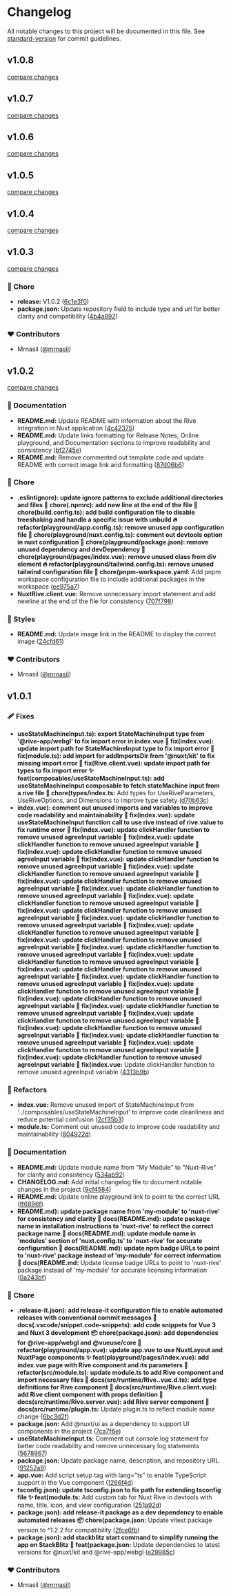 # Changelog

All notable changes to this project will be documented in this file. See [standard-version](https://github.com/conventional-changelog/standard-version) for commit guidelines.
## v1.0.8

[compare changes](https://github.com/mrnasil/nuxt-rive/compare/v1.0.7...v1.0.8)

## v1.0.7

[compare changes](https://github.com/mrnasil/nuxt-rive/compare/v1.0.6...v1.0.7)

## v1.0.6

[compare changes](https://github.com/mrnasil/nuxt-rive/compare/v1.0.5...v1.0.6)

## v1.0.5

[compare changes](https://github.com/mrnasil/nuxt-rive/compare/v1.0.4...v1.0.5)

## v1.0.4

[compare changes](https://github.com/mrnasil/nuxt-rive/compare/v1.0.3...v1.0.4)

## v1.0.3

[compare changes](https://github.com/mrnasil/nuxt-rive/compare/v1.0.2...v1.0.3)

### 🏡 Chore

- **release:** V1.0.2 ([6c1e3f0](https://github.com/mrnasil/nuxt-rive/commit/6c1e3f0))
- **package.json:** Update repository field to include type and url for better clarity and compatibility ([4b4a892](https://github.com/mrnasil/nuxt-rive/commit/4b4a892))

### ❤️ Contributors

- Mrnasil ([@mrnasil](http://github.com/mrnasil))

## v1.0.2

[compare changes](https://github.com/mrnasil/nuxt-rive/compare/v1.0.1...v1.0.2)

### 📖 Documentation

- **README.md:** Update README with information about the Rive integration in Nuxt application ([4c42375](https://github.com/mrnasil/nuxt-rive/commit/4c42375))
- **README.md:** Update links formatting for Release Notes, Online playground, and Documentation sections to improve readability and consistency ([bf2745e](https://github.com/mrnasil/nuxt-rive/commit/bf2745e))
- **README.md:** Remove commented out template code and update README with correct image link and formatting ([87d06b6](https://github.com/mrnasil/nuxt-rive/commit/87d06b6))

### 🏡 Chore

- **.eslintignore): update ignore patterns to exclude additional directories and files 🔧 chore(.npmrc): add new line at the end of the file 🔧 chore(build.config.ts): add build configuration file to disable treeshaking and handle a specific issue with unbuild 🔥 refactor(playground/app.config.ts): remove unused app configuration file 🔧 chore(playground/nuxt.config.ts): comment out devtools option in nuxt configuration 🔧 chore(playground/package.json): remove unused dependency and devDependency 🔧 chore(playground/pages/index.vue): remove unused class from div element 🔥 refactor(playground/tailwind.config.ts): remove unused tailwind configuration file 🔧 chore(pnpm-workspace.yaml:** Add pnpm workspace configuration file to include additional packages in the workspace ([ee975a7](https://github.com/mrnasil/nuxt-rive/commit/ee975a7))
- **NuxtRive.client.vue:** Remove unnecessary import statement and add newline at the end of the file for consistency ([707f798](https://github.com/mrnasil/nuxt-rive/commit/707f798))

### 🎨 Styles

- **README.md:** Update image link in the README to display the correct image ([24cfd61](https://github.com/mrnasil/nuxt-rive/commit/24cfd61))

### ❤️ Contributors

- Mrnasil ([@mrnasil](http://github.com/mrnasil))

## v1.0.1


### 🩹 Fixes

- **useStateMachineInput.ts): export StateMachineInput type from '@rive-app/webgl' to fix import error in index.vue 🔧 fix(index.vue): update import path for StateMachineInput type to fix import error 🔧 fix(module.ts): add import for addImportsDir from '@nuxt/kit' to fix missing import error 🔧 fix(Rive.client.vue): update import path for types to fix import error ✨ feat(composables/useStateMachineInput.ts): add useStateMachineInput composable to fetch stateMachine input from a rive file 🔧 chore(types/index.ts:** Add types for UseRiveParameters, UseRiveOptions, and Dimensions to improve type safety ([d70b63c](https://github.com/mrnasil/nuxt-rive/commit/d70b63c))
- **index.vue): comment out unused imports and variables to improve code readability and maintainability 🔧 fix(index.vue): update useStateMachineInput function call to use rive instead of rive.value to fix runtime error 🔧 fix(index.vue): update clickHandler function to remove unused agreeInput variable 🔧 fix(index.vue): update clickHandler function to remove unused agreeInput variable 🔧 fix(index.vue): update clickHandler function to remove unused agreeInput variable 🔧 fix(index.vue): update clickHandler function to remove unused agreeInput variable 🔧 fix(index.vue): update clickHandler function to remove unused agreeInput variable 🔧 fix(index.vue): update clickHandler function to remove unused agreeInput variable 🔧 fix(index.vue): update clickHandler function to remove unused agreeInput variable 🔧 fix(index.vue): update clickHandler function to remove unused agreeInput variable 🔧 fix(index.vue): update clickHandler function to remove unused agreeInput variable 🔧 fix(index.vue): update clickHandler function to remove unused agreeInput variable 🔧 fix(index.vue): update clickHandler function to remove unused agreeInput variable 🔧 fix(index.vue): update clickHandler function to remove unused agreeInput variable 🔧 fix(index.vue): update clickHandler function to remove unused agreeInput variable 🔧 fix(index.vue): update clickHandler function to remove unused agreeInput variable 🔧 fix(index.vue): update clickHandler function to remove unused agreeInput variable 🔧 fix(index.vue): update clickHandler function to remove unused agreeInput variable 🔧 fix(index.vue): update clickHandler function to remove unused agreeInput variable 🔧 fix(index.vue): update clickHandler function to remove unused agreeInput variable 🔧 fix(index.vue): update clickHandler function to remove unused agreeInput variable 🔧 fix(index.vue): update clickHandler function to remove unused agreeInput variable 🔧 fix(index.vue): update clickHandler function to remove unused agreeInput variable 🔧 fix(index.vue): update clickHandler function to remove unused agreeInput variable 🔧 fix(index.vue): update clickHandler function to remove unused agreeInput variable 🔧 fix(index.vue): update clickHandler function to remove unused agreeInput variable 🔧 fix(index.vue:** Update clickHandler function to remove unused agreeInput variable ([4313b9b](https://github.com/mrnasil/nuxt-rive/commit/4313b9b))

### 💅 Refactors

- **index.vue:** Remove unused import of StateMachineInput from '../composables/useStateMachineInput' to improve code cleanliness and reduce potential confusion ([2cf35b3](https://github.com/mrnasil/nuxt-rive/commit/2cf35b3))
- **module.ts:** Comment out unused code to improve code readability and maintainability ([804922d](https://github.com/mrnasil/nuxt-rive/commit/804922d))

### 📖 Documentation

- **README.md:** Update module name from "My Module" to "Nuxt-Rive" for clarity and consistency ([534ab92](https://github.com/mrnasil/nuxt-rive/commit/534ab92))
- **CHANGELOG.md:** Add initial changelog file to document notable changes in the project ([9cf4584](https://github.com/mrnasil/nuxt-rive/commit/9cf4584))
- **README.md:** Update online playground link to point to the correct URL ([ff6896f](https://github.com/mrnasil/nuxt-rive/commit/ff6896f))
- **README.md): update package name from 'my-module' to 'nuxt-rive' for consistency and clarity 📝 docs(README.md): update package name in installation instructions to 'nuxt-rive' to reflect the correct package name 📝 docs(README.md): update module name in 'modules' section of 'nuxt.config.ts' to 'nuxt-rive' for accurate configuration 📝 docs(README.md): update npm badge URLs to point to 'nuxt-rive' package instead of 'my-module' for correct information 📝 docs(README.md:** Update license badge URLs to point to 'nuxt-rive' package instead of 'my-module' for accurate licensing information ([0a243bf](https://github.com/mrnasil/nuxt-rive/commit/0a243bf))

### 🏡 Chore

- **.release-it.json): add release-it configuration file to enable automated releases with conventional commit messages 📝 docs(.vscode/snippet.code-snippets): add code snippets for Vue 3 and Nuxt 3 development 📦 chore(package.json): add dependencies for @rive-app/webgl and @vueuse/core 🔨 refactor(playground/app.vue): update app.vue to use NuxtLayout and NuxtPage components ✨ feat(playground/pages/index.vue): add index.vue page with Rive component and its parameters 🔨 refactor(src/module.ts): update module.ts to add Rive component and import necessary files 📝 docs(src/runtime/Rive..vue.d.ts): add type definitions for Rive component 📝 docs(src/runtime/Rive.client.vue): add Rive client component with props definition 📝 docs(src/runtime/Rive.server.vue): add Rive server component 📝 docs(src/runtime/plugin.ts:** Update plugin.ts to reflect module name change ([6bc3d2f](https://github.com/mrnasil/nuxt-rive/commit/6bc3d2f))
- **package.json:** Add @nuxt/ui as a dependency to support UI components in the project ([7ca7f6e](https://github.com/mrnasil/nuxt-rive/commit/7ca7f6e))
- **useStateMachineInput.ts:** Comment out console.log statement for better code readability and remove unnecessary log statements ([5678967](https://github.com/mrnasil/nuxt-rive/commit/5678967))
- **package.json:** Update package name, description, and repository URL ([91252a9](https://github.com/mrnasil/nuxt-rive/commit/91252a9))
- **app.vue:** Add script setup tag with lang="ts" to enable TypeScript support in the Vue component ([1266f4d](https://github.com/mrnasil/nuxt-rive/commit/1266f4d))
- **tsconfig.json): update tsconfig.json to fix path for extending tsconfig file ✨ feat(module.ts:** Add custom tab for Nuxt Rive in devtools with name, title, icon, and view configuration ([251a92d](https://github.com/mrnasil/nuxt-rive/commit/251a92d))
- **package.json): add release-it package as a dev dependency to enable automated releases 📦 chore(package.json:** Update vitest package version to ^1.2.2 for compatibility ([2fce6fb](https://github.com/mrnasil/nuxt-rive/commit/2fce6fb))
- **package.json): add stackblitz start command to simplify running the app on StackBlitz 🚀 feat(package.json:** Update dependencies to latest versions for @nuxt/kit and @rive-app/webgl ([e29985c](https://github.com/mrnasil/nuxt-rive/commit/e29985c))

### ❤️ Contributors

- Mrnasil ([@mrnasil](http://github.com/mrnasil))

